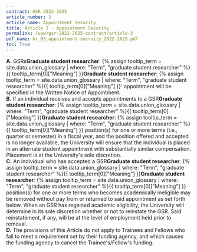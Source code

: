 ```yaml
---
contract: GSR 2022-2025
article_number: 3
article_name: Appointment Security 
title: Article 3 - Appointment Security 
permalink: /uaw/gsr-2022-2025-contract/article-3
pdf_name: br_03_appointment-secruity_2022-2025.pdf
toc: True
---
```



<div class="lvl1"><b>A.</b> <span class="tooltip"><span class="tooltip">GSRs<span class="tooltip-text"><b>Graduate student researcher</b>: {% assign tooltip_term = site.data.union_glossary | where: "Term", "graduate student researcher" %}{{ tooltip_term[0]["Meaning"] }}</span></span><span class="tooltip-text"><b>Graduate student researcher</b>: {% assign tooltip_term = site.data.union_glossary | where: "Term", "graduate student researcher" %}{{ tooltip_term[0]["Meaning"] }}</span></span>' appointment will be specified in the Written Notice of Appointment.</div>
<div class="lvl1"><b>B.</b> If an individual receives and accepts appointments to a <span class="tooltip"><span class="tooltip">GSR<span class="tooltip-text"><b>Graduate student researcher</b>: {% assign tooltip_term = site.data.union_glossary | where: "Term", "graduate student researcher" %}{{ tooltip_term[0]["Meaning"] }}</span></span><span class="tooltip-text"><b>Graduate student researcher</b>: {% assign tooltip_term = site.data.union_glossary | where: "Term", "graduate student researcher" %}{{ tooltip_term[0]["Meaning"] }}</span></span> position(s) for one or more terms (i.e., quarter or semester) in a fiscal year, and the position offered and accepted is no longer available, the University will ensure that the individual is placed in an alternate student appointment with substantially similar compensation. Placement is at the University's sole discretion.</div>
<div class="lvl1"><b>C.</b> An individual who has accepted a <span class="tooltip"><span class="tooltip">GSR<span class="tooltip-text"><b>Graduate student researcher</b>: {% assign tooltip_term = site.data.union_glossary | where: "Term", "graduate student researcher" %}{{ tooltip_term[0]["Meaning"] }}</span></span><span class="tooltip-text"><b>Graduate student researcher</b>: {% assign tooltip_term = site.data.union_glossary | where: "Term", "graduate student researcher" %}{{ tooltip_term[0]["Meaning"] }}</span></span> position(s) for one or more terms who becomes academically ineligible may be removed without pay from or returned to said appointment as set forth below. When an GSR has regained academic eligibility, the University will determine in its sole discretion whether or not to reinstate the GSR. Said reinstatement, if any, will be at the level of employment held prior to removal.</div>
<div class="lvl1"><b>D.</b> The provisions of this Article do not apply to Trainees and Fellows who fail to meet a requirement set by their funding agency, and which causes the funding agency to cancel the Trainee's/Fellow's funding.</div>

